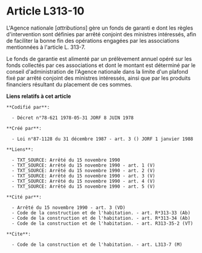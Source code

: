 # Article L313-10

L'Agence nationale [*attributions*] gère un fonds de garanti e dont les règles d'intervention sont définies par arrêté
conjoint des ministres intéressés, afin de faciliter la bonne fin des opérations engagées par les associations mentionnées à
l'article L. 313-7.

Le fonds de garantie est alimenté par un prélèvement annuel opéré sur les fonds collectés par ces associations et dont le
montant est déterminé par le conseil d'administration de l'Agence nationale dans la limite d'un plafond fixé par arrêté
conjoint des ministres intéressés, ainsi que par les produits financiers résultant du placement de ces sommes.

**Liens relatifs à cet article**

	**Codifié par**:

	  - Décret n°78-621 1978-05-31 JORF 8 JUIN 1978

	**Créé par**:

	  - Loi n°87-1128 du 31 décembre 1987 - art. 3 () JORF 1 janvier 1988

	**Liens**:

	  - TXT_SOURCE: Arrêté du 15 novembre 1990
	  - TXT_SOURCE: Arrêté du 15 novembre 1990 - art. 1 (V)
	  - TXT_SOURCE: Arrêté du 15 novembre 1990 - art. 2 (V)
	  - TXT_SOURCE: Arrêté du 15 novembre 1990 - art. 3 (V)
	  - TXT_SOURCE: Arrêté du 15 novembre 1990 - art. 4 (V)
	  - TXT_SOURCE: Arrêté du 15 novembre 1990 - art. 5 (V)

	**Cité par**:

	  - Arrêté du 15 novembre 1990 - art. 3 (VD)
	  - Code de la construction et de l'habitation. - art. R*313-33 (Ab)
	  - Code de la construction et de l'habitation. - art. R*313-34 (Ab)
	  - Code de la construction et de l'habitation. - art. R313-35-2 (VT)

	**Cite**:

	  - Code de la construction et de l'habitation. - art. L313-7 (M)
